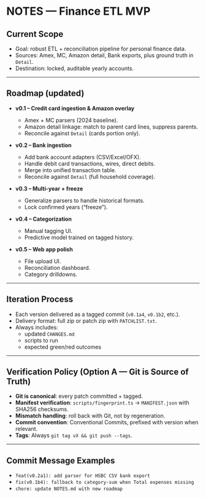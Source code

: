 # NOTES — Finance ETL MVP

## Current Scope
- Goal: robust ETL + reconciliation pipeline for personal finance data.
- Sources: Amex, MC, Amazon detail, Bank exports, plus ground truth in `Detail`.
- Destination: locked, auditable yearly accounts.

---

## Roadmap (updated)
- **v0.1 – Credit card ingestion & Amazon overlay**
  - Amex + MC parsers (2024 baseline).
  - Amazon detail linkage: match to parent card lines, suppress parents.
  - Reconcile against `Detail` (cards portion only).

- **v0.2 – Bank ingestion**
  - Add bank account adapters (CSV/Excel/OFX).
  - Handle debit card transactions, wires, direct debits.
  - Merge into unified transaction table.
  - Reconcile against `Detail` (full household coverage).

- **v0.3 – Multi-year + freeze**
  - Generalize parsers to handle historical formats.
  - Lock confirmed years (“freeze”).

- **v0.4 – Categorization**
  - Manual tagging UI.
  - Predictive model trained on tagged history.

- **v0.5 – Web app polish**
  - File upload UI.
  - Reconciliation dashboard.
  - Category drilldowns.

---

## Iteration Process
- Each version delivered as a tagged commit (`v0.1a4`, `v0.1b2`, etc.).
- Delivery format: full zip or patch zip with `PATCHLIST.txt`.
- Always includes:
  - updated `CHANGES.md`
  - scripts to run
  - expected green/red outcomes

---

## Verification Policy (Option A — Git is Source of Truth)
- **Git is canonical**: every patch committed + tagged.
- **Manifest verification**: `scripts/fingerprint.ts` → `MANIFEST.json` with SHA256 checksums.
- **Mismatch handling**: roll back with Git, not by regeneration.
- **Commit convention**: Conventional Commits, prefixed with version when relevant.
- **Tags**: Always `git tag vX && git push --tags`.

---

## Commit Message Examples
- `feat(v0.2a1): add parser for HSBC CSV bank export`
- `fix(v0.1b4): fallback to category-sum when Total expenses missing`
- `chore: update NOTES.md with new roadmap`
